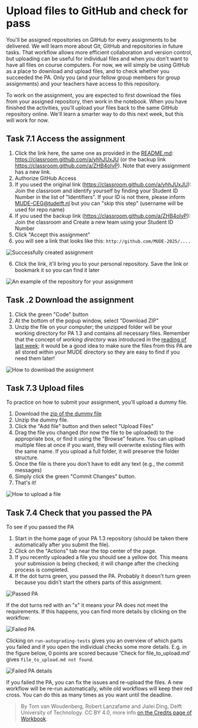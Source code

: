 # Upload files to GitHub and check for pass

You'll be assigned repositories on GitHub for every assignments to be delivered. We will learn more about Git, GitHub and repositories in future tasks. That workflow allows more efficient collaboration and version control, but uploading can be useful for individual files and when you don't want to have all files on course computers. For now, we will simply be using GitHub as a place to download and upload files, and to check whether you succeeded the PA. Only you (and your fellow group members for group assignments) and your teachers have access to this repository.

To work on the assignment, you are expected to first download the files from your assigned repository, then work in the notebook. When you have finished the activities, you'll upload your files back to the same GitHub repository online. We'll learn a smarter way to do this next week, but this will work for now.

## Task 7.1 Access the assignment

1. Click the link here, the same one as provided in the [README.md](./README.md): https://classroom.github.com/a/yhhJUxJU (or the backup link https://classroom.github.com/a/ZHB4oIyP). Note that every assignment has a new link.
2. Authorize GitHub Access
3. If you used the original link (https://classroom.github.com/a/yhhJUxJU): Join the classroom and identify yourself by finding your Student ID Number in the list of "Identifiers". If your ID is not there, please inform MUDE-CEG@tudelft.nl but you can "skip this step" (username will be used for repo name)
4. If you used the backup link (https://classroom.github.com/a/ZHB4oIyP): Join the classroom and Create a new team using your Student ID Number
5. Click "Accept this assignment"
6. you will see a link that looks like this: `http://github.com/MUDE-2025/....` 

![Successfully created assignment](https://files.mude.citg.tudelft.nl/created_github_assignment.png)

6. Click the link, it'll bring you to your personal repository. Save the link or bookmark it so you can find it later

![An example of the repository for your assignment](https://files.mude.citg.tudelft.nl/example_repo_github.png)

## Task .2 Download the assignment

1. Click the green "Code" button
2. At the bottom of the popup window, select "Download ZIP"
3. Unzip the file on your computer; the unzipped folder will be your working directory for PA 1.3 and contains all necessary files. Remember that the concept of _working directory_ was introduced in the [reading of last week](https://mude.citg.tudelft.nl/book/2025/programming/week_1_1/files.html); it would be a good idea to make sure the files from this PA are all stored within your MUDE directory so they are easy to find if you need them later!

![How to download the assignment](https://files.mude.citg.tudelft.nl/how_to_download_assignment.png)

## Task 7.3 Upload files

To practice on how to submit your assignment, you'll upload a dummy file.

1. Download the [zip of the dummy file](https://files.mude.citg.tudelft.nl/file_to_upload.zip)
2. Unzip the dummy file.
3. Click the "Add file" button and then select "Upload Files"
4. Drag the file you changed (for now the file to be uploaded) to the appropriate box, or find it using the "Browse" feature. You can upload multiple files at once if you want, they will overwrite existing files with the same name. If you upload a full folder, it will preserve the folder structure.
5. Once the file is there you don't have to edit any text (e.g., the commit messages)
6. Simply click the green "Commit Changes" button.
7. That's it!

![How to upload a file](https://files.mude.citg.tudelft.nl/how_to_upload_file.png)

## Task 7.4 Check that you passed the PA

To see if you passed the PA

1. Start in the home page of your PA 1.3 repository (should be taken there automatically after you submit the file).
2. Click on the "Actions" tab near the top center of the page.
3. If you recently uploaded a file you should see a yellow dot. This means your submission is being checked; it will change after the checking process is completed.
4. If the dot turns green, you passed the PA. Probably it doesn't turn green because you didn't start the others parts of this assignment.

![Passed PA](https://files.mude.citg.tudelft.nl/passed_notebook.png)

If the dot turns red with an "x" it means your PA does not meet the requirements. If this happens, you can find more details by clicking on the workflow:

![Failed PA](https://files.mude.citg.tudelft.nl/failed_notebook.png)

Clicking on `run-autograding-tests` gives you an overview of which parts you failed and if you open the individual checks some more details. E.g. in the figure below, 0 points are scored because 'Check for file_to_upload.md' gives `file_to_upload.md not found`.

![Failed PA details](https://files.mude.citg.tudelft.nl/failed_notebook_2.png)

If you failed the PA, you can fix the issues and re-upload the files. A new workflow will be re-run automatically, while old workflows will keep their red cross. You can do this as many times as you want until the deadline.

> By Tom van Woudenberg, Robert Lanzafame and Jialei Ding, Delft University of Technology. CC BY 4.0, more info [on the Credits page of Workbook](https://mude.citg.tudelft.nl/workbook-2025/credits.html).
